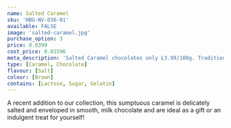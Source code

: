 ```yaml
---
name: Salted Caramel
sku: 'HBG-NV-036-01'
available: FALSE
image: 'salted-caramel.jpg'
purchase_option: 3
price: 0.0399
cost_price: 0.01596
meta_description: 'Salted Caramel chocolates only Ł3.99/100g. Traditional sweets and more at Humbugs Confectionery Store. Specialists in satisfying your sweet tooth!'
type: [Caramel, Chocolate]
flavour: [Salt]
colour: [Brown]
contains: [Lactose, Sugar, Gelatin]
---
```

A recent addition to our collection, this sumptuous caramel is delicately salted and enveloped in smooth, milk chocolate and are ideal as a gift or an indulgent treat for yourself!